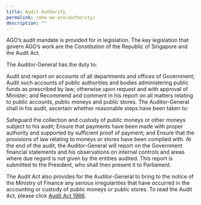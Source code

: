```yaml
---
title: Audit Authority
permalink: /who-we-are/authority/
description: ""
---
```

AGO’s audit mandate is provided for in legislation. The key legislation that govern AGO’s work are the Constitution of the Republic of Singapore and the Audit Act.

The Auditor-General has the duty to:

Audit and report on accounts of all departments and offices of Government;
Audit such accounts of public authorities and bodies administering public funds as prescribed by law; otherwise upon request and with approval of Minister; and
Recommend and comment in his report on all matters relating to public accounts, public moneys and public stores.
The Auditor-General shall in his audit, ascertain whether reasonable steps have been taken to:

Safeguard the collection and custody of public moneys or other moneys subject to his audit;
Ensure that payments have been made with proper authority and supported by sufficient proof of payment; and
Ensure that the provisions of law relating to moneys or stores have been complied with.
At the end of the audit, the Auditor-General will report on the Government financial statements and his observations on internal controls and areas where due regard is not given by the entities audited.  This report is submitted to the President, who shall then present it to Parliament.

The Audit Act also provides for the Auditor-General to bring to the notice of the Ministry of Finance any serious irregularities that have occurred in the accounting or custody of public moneys or public stores. To read the Audit Act, please click [Audit Act 1966](https://sso.agc.gov.sg/Act/AA1966).